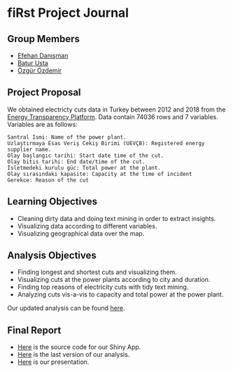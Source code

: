 # fiRst Project Journal

## Group Members

* [Efehan Danışman](https://mef-bda503.github.io/pj18-efehandanisman/) 
* [Batur Usta](https://mef-bda503.github.io/pj18-baturusta/) 
* [Özgür Özdemir](https://mef-bda503.github.io/pj18-ozdemiroz/)

## Project Proposal

We obtained electricty cuts data in Turkey between 2012 and 2018 from the [Energy Transparency Platform](https://seffaflik.epias.com.tr/transparency/index.xhtml). Data contain 74036 rows and 7 variables. Variables are as follows:

```{r}
Santral Ismi: Name of the power plant.
Uzlaştırmaya Esas Veriş Cekiş Birimi (UEVÇB): Registered energy supplier name.
Olay başlangıc tarihi: Start date time of the cut.
Olay bitis tarihi: End date/time of the cut.
İsletmedeki kurulu güc: Total power at the plant.
Olay sırasındaki kapasite: Capacity at the time of incident
Gerekce: Reason of the cut
```

## Learning Objectives
- Cleaning dirty data and doing text mining in order to extract insights.
- Visualizing data according to different variables.
- Visualizing geographical data over the map.

## Analysis Objectives
- Finding longest and shortest cuts and visualizing them.
- Visualizing cuts at the power plants according to city and duration.
- Finding top reasons of electricity cuts with tidy text mining.
- Analyzing cuts vis-a-vis to capacity and total power at the power plant.

Our updated analysis can be found [here](fiRst.html).


## Final Report

- [Here](cuts_shiny.R) is the source code for our Shiny App.
- [Here](fiRst_Final.html) is the last version of our analysis.
- [Here](slide_1.html) is our presentation.


